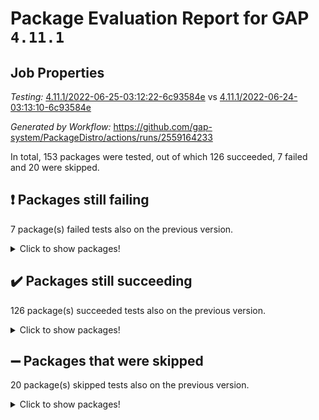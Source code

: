 # Package Evaluation Report for GAP `4.11.1`

## Job Properties

*Testing:* [4.11.1/2022-06-25-03:12:22-6c93584e](https://github.com/gap-system/PackageDistro/blob/data/reports/4.11.1/2022-06-25-03:12:22-6c93584e) vs [4.11.1/2022-06-24-03:13:10-6c93584e](https://github.com/gap-system/PackageDistro/blob/data/reports/4.11.1/2022-06-24-03:13:10-6c93584e)

*Generated by Workflow:* https://github.com/gap-system/PackageDistro/actions/runs/2559164233

In total, 153 packages were tested, out of which 126 succeeded, 7 failed and 20 were skipped.

## :exclamation: Packages still failing

7 package(s) failed tests also on the previous version.
<details><summary>Click to show packages!</summary>

- fining 1.4.1 [(failure)](https://github.com/gap-system/PackageDistro/runs/7051072921?check_suite_focus=true)
- francy 1.2.4 [(failure)](https://github.com/gap-system/PackageDistro/runs/7051073079?check_suite_focus=true)
- hap 1.41 [(failure)](https://github.com/gap-system/PackageDistro/runs/7051073505?check_suite_focus=true)
- normalizinterface 1.3.2 [(failure)](https://github.com/gap-system/PackageDistro/runs/7051074200?check_suite_focus=true)
- packagemanager 1.2 [(failure)](https://github.com/gap-system/PackageDistro/runs/7051074295?check_suite_focus=true)
- recog 1.3.2 [(failure)](https://github.com/gap-system/PackageDistro/runs/7051074483?check_suite_focus=true)
- semigroups 4.0.0 [(failure)](https://github.com/gap-system/PackageDistro/runs/7051074555?check_suite_focus=true)
</details>

## :heavy_check_mark: Packages still succeeding

126 package(s) succeeded tests also on the previous version.
<details><summary>Click to show packages!</summary>

- ace 5.4 [(success)](https://github.com/gap-system/PackageDistro/runs/7051071810?check_suite_focus=true)
- aclib 1.3.2 [(success)](https://github.com/gap-system/PackageDistro/runs/7051071839?check_suite_focus=true)
- agt 0.2 [(success)](https://github.com/gap-system/PackageDistro/runs/7051071854?check_suite_focus=true)
- alnuth 3.2.1 [(success)](https://github.com/gap-system/PackageDistro/runs/7051071875?check_suite_focus=true)
- anupq 3.2.6 [(success)](https://github.com/gap-system/PackageDistro/runs/7051071896?check_suite_focus=true)
- atlasrep 2.1.2 [(success)](https://github.com/gap-system/PackageDistro/runs/7051071916?check_suite_focus=true)
- autodoc 2022.03.10 [(success)](https://github.com/gap-system/PackageDistro/runs/7051071935?check_suite_focus=true)
- automata 1.15 [(success)](https://github.com/gap-system/PackageDistro/runs/7051071961?check_suite_focus=true)
- automgrp 1.3.2 [(success)](https://github.com/gap-system/PackageDistro/runs/7051071985?check_suite_focus=true)
- autpgrp 1.10.2 [(success)](https://github.com/gap-system/PackageDistro/runs/7051072021?check_suite_focus=true)
- cap 2022.06-04 [(success)](https://github.com/gap-system/PackageDistro/runs/7051072043?check_suite_focus=true)
- caratinterface 2.3.3 [(success)](https://github.com/gap-system/PackageDistro/runs/7051072074?check_suite_focus=true)
- cddinterface 2020.06.24 [(success)](https://github.com/gap-system/PackageDistro/runs/7051072098?check_suite_focus=true)
- circle 1.6.5 [(success)](https://github.com/gap-system/PackageDistro/runs/7051072122?check_suite_focus=true)
- classicpres 1.22 [(success)](https://github.com/gap-system/PackageDistro/runs/7051072151?check_suite_focus=true)
- cohomolo 1.6.10 [(success)](https://github.com/gap-system/PackageDistro/runs/7051072170?check_suite_focus=true)
- congruence 1.2.4 [(success)](https://github.com/gap-system/PackageDistro/runs/7051072198?check_suite_focus=true)
- corelg 1.56 [(success)](https://github.com/gap-system/PackageDistro/runs/7051072214?check_suite_focus=true)
- crime 1.6 [(success)](https://github.com/gap-system/PackageDistro/runs/7051072230?check_suite_focus=true)
- crisp 1.4.5 [(success)](https://github.com/gap-system/PackageDistro/runs/7051072245?check_suite_focus=true)
- crypting 0.10 [(success)](https://github.com/gap-system/PackageDistro/runs/7051072257?check_suite_focus=true)
- cryst 4.1.24 [(success)](https://github.com/gap-system/PackageDistro/runs/7051072277?check_suite_focus=true)
- crystcat 1.1.9 [(success)](https://github.com/gap-system/PackageDistro/runs/7051072294?check_suite_focus=true)
- ctbllib 1.3.4 [(success)](https://github.com/gap-system/PackageDistro/runs/7051072306?check_suite_focus=true)
- cubefree 1.19 [(success)](https://github.com/gap-system/PackageDistro/runs/7051072320?check_suite_focus=true)
- curlinterface 2.2.2 [(success)](https://github.com/gap-system/PackageDistro/runs/7051072333?check_suite_focus=true)
- cvec 2.7.5 [(success)](https://github.com/gap-system/PackageDistro/runs/7051072359?check_suite_focus=true)
- datastructures 0.2.7 [(success)](https://github.com/gap-system/PackageDistro/runs/7051072404?check_suite_focus=true)
- deepthought 1.0.5 [(success)](https://github.com/gap-system/PackageDistro/runs/7051072450?check_suite_focus=true)
- design 1.7 [(success)](https://github.com/gap-system/PackageDistro/runs/7051072504?check_suite_focus=true)
- difsets 2.3.1 [(success)](https://github.com/gap-system/PackageDistro/runs/7051072563?check_suite_focus=true)
- digraphs 1.5.3 [(success)](https://github.com/gap-system/PackageDistro/runs/7051072615?check_suite_focus=true)
- edim 1.3.5 [(success)](https://github.com/gap-system/PackageDistro/runs/7051072673?check_suite_focus=true)
- example 4.3.1 [(success)](https://github.com/gap-system/PackageDistro/runs/7051072747?check_suite_focus=true)
- factint 1.6.3 [(success)](https://github.com/gap-system/PackageDistro/runs/7051072808?check_suite_focus=true)
- ferret 1.0.7 [(success)](https://github.com/gap-system/PackageDistro/runs/7051072856?check_suite_focus=true)
- fga 1.4.0 [(success)](https://github.com/gap-system/PackageDistro/runs/7051072894?check_suite_focus=true)
- float 1.0.3 [(success)](https://github.com/gap-system/PackageDistro/runs/7051072950?check_suite_focus=true)
- format 1.4.3 [(success)](https://github.com/gap-system/PackageDistro/runs/7051072977?check_suite_focus=true)
- forms 1.2.7 [(success)](https://github.com/gap-system/PackageDistro/runs/7051072998?check_suite_focus=true)
- fplsa 1.2.5 [(success)](https://github.com/gap-system/PackageDistro/runs/7051073028?check_suite_focus=true)
- fr 2.4.8 [(success)](https://github.com/gap-system/PackageDistro/runs/7051073056?check_suite_focus=true)
- fwtree 1.3 [(success)](https://github.com/gap-system/PackageDistro/runs/7051073100?check_suite_focus=true)
- gbnp 1.0.5 [(success)](https://github.com/gap-system/PackageDistro/runs/7051073116?check_suite_focus=true)
- generalizedmorphismsforcap 2022.05-01 [(success)](https://github.com/gap-system/PackageDistro/runs/7051073145?check_suite_focus=true)
- genss 1.6.6 [(success)](https://github.com/gap-system/PackageDistro/runs/7051073171?check_suite_focus=true)
- gradedringforhomalg 2022.03-01 [(success)](https://github.com/gap-system/PackageDistro/runs/7051073197?check_suite_focus=true)
- grape 4.8.5 [(success)](https://github.com/gap-system/PackageDistro/runs/7051073271?check_suite_focus=true)
- groupoids 1.69 [(success)](https://github.com/gap-system/PackageDistro/runs/7051073320?check_suite_focus=true)
- grpconst 2.6.2 [(success)](https://github.com/gap-system/PackageDistro/runs/7051073391?check_suite_focus=true)
- guarana 0.96.3 [(success)](https://github.com/gap-system/PackageDistro/runs/7051073436?check_suite_focus=true)
- guava 3.16 [(success)](https://github.com/gap-system/PackageDistro/runs/7051073466?check_suite_focus=true)
- hapcryst 0.1.14 [(success)](https://github.com/gap-system/PackageDistro/runs/7051073538?check_suite_focus=true)
- hecke 1.5.3 [(success)](https://github.com/gap-system/PackageDistro/runs/7051073564?check_suite_focus=true)
- help 3.5 [(success)](https://github.com/gap-system/PackageDistro/runs/7051073594?check_suite_focus=true)
- idrel 2.44 [(success)](https://github.com/gap-system/PackageDistro/runs/7051073633?check_suite_focus=true)
- images 1.3.1 [(success)](https://github.com/gap-system/PackageDistro/runs/7051073664?check_suite_focus=true)
- intpic 0.3.0 [(success)](https://github.com/gap-system/PackageDistro/runs/7051073695?check_suite_focus=true)
- io 4.7.2 [(success)](https://github.com/gap-system/PackageDistro/runs/7051073718?check_suite_focus=true)
- irredsol 1.4.3 [(success)](https://github.com/gap-system/PackageDistro/runs/7051073749?check_suite_focus=true)
- json 2.1.0 [(success)](https://github.com/gap-system/PackageDistro/runs/7051073774?check_suite_focus=true)
- jupyterkernel 1.4.1 [(success)](https://github.com/gap-system/PackageDistro/runs/7051073799?check_suite_focus=true)
- jupyterviz 1.5.1 [(success)](https://github.com/gap-system/PackageDistro/runs/7051073826?check_suite_focus=true)
- kan 1.34 [(success)](https://github.com/gap-system/PackageDistro/runs/7051073849?check_suite_focus=true)
- kbmag 1.5.9 [(success)](https://github.com/gap-system/PackageDistro/runs/7051073873?check_suite_focus=true)
- laguna 3.9.5 [(success)](https://github.com/gap-system/PackageDistro/runs/7051073921?check_suite_focus=true)
- liealgdb 2.2.1 [(success)](https://github.com/gap-system/PackageDistro/runs/7051073954?check_suite_focus=true)
- liepring 2.6 [(success)](https://github.com/gap-system/PackageDistro/runs/7051073989?check_suite_focus=true)
- liering 2.4.2 [(success)](https://github.com/gap-system/PackageDistro/runs/7051074015?check_suite_focus=true)
- linearalgebraforcap 2022.06-02 [(success)](https://github.com/gap-system/PackageDistro/runs/7051074036?check_suite_focus=true)
- loops 3.4.1 [(success)](https://github.com/gap-system/PackageDistro/runs/7051074048?check_suite_focus=true)
- lpres 1.0.3 [(success)](https://github.com/gap-system/PackageDistro/runs/7051074054?check_suite_focus=true)
- majoranaalgebras 1.4 [(success)](https://github.com/gap-system/PackageDistro/runs/7051074063?check_suite_focus=true)
- mapclass 1.4.5 [(success)](https://github.com/gap-system/PackageDistro/runs/7051074081?check_suite_focus=true)
- matgrp 0.64 [(success)](https://github.com/gap-system/PackageDistro/runs/7051074094?check_suite_focus=true)
- modisom 2.5.2 [(success)](https://github.com/gap-system/PackageDistro/runs/7051074107?check_suite_focus=true)
- modulepresentationsforcap 2022.05-03 [(success)](https://github.com/gap-system/PackageDistro/runs/7051074122?check_suite_focus=true)
- monoidalcategories 2022.06-06 [(success)](https://github.com/gap-system/PackageDistro/runs/7051074141?check_suite_focus=true)
- nconvex 2020.11-04 [(success)](https://github.com/gap-system/PackageDistro/runs/7051074159?check_suite_focus=true)
- nilmat 1.4.1 [(success)](https://github.com/gap-system/PackageDistro/runs/7051074175?check_suite_focus=true)
- nock 1.5 [(success)](https://github.com/gap-system/PackageDistro/runs/7051074193?check_suite_focus=true)
- nq 2.5.8 [(success)](https://github.com/gap-system/PackageDistro/runs/7051074242?check_suite_focus=true)
- numericalsgps 1.3.0 [(success)](https://github.com/gap-system/PackageDistro/runs/7051074263?check_suite_focus=true)
- openmath 11.5.1 [(success)](https://github.com/gap-system/PackageDistro/runs/7051074273?check_suite_focus=true)
- orb 4.8.4 [(success)](https://github.com/gap-system/PackageDistro/runs/7051074287?check_suite_focus=true)
- patternclass 2.4.2 [(success)](https://github.com/gap-system/PackageDistro/runs/7051074306?check_suite_focus=true)
- permut 2.0.4 [(success)](https://github.com/gap-system/PackageDistro/runs/7051074319?check_suite_focus=true)
- polenta 1.3.10 [(success)](https://github.com/gap-system/PackageDistro/runs/7051074331?check_suite_focus=true)
- polymaking 0.8.6 [(success)](https://github.com/gap-system/PackageDistro/runs/7051074355?check_suite_focus=true)
- primgrp 3.4.2 [(success)](https://github.com/gap-system/PackageDistro/runs/7051074372?check_suite_focus=true)
- profiling 2.5.0 [(success)](https://github.com/gap-system/PackageDistro/runs/7051074395?check_suite_focus=true)
- qpa 1.33 [(success)](https://github.com/gap-system/PackageDistro/runs/7051074407?check_suite_focus=true)
- quagroup 1.8.3 [(success)](https://github.com/gap-system/PackageDistro/runs/7051074427?check_suite_focus=true)
- radiroot 2.9 [(success)](https://github.com/gap-system/PackageDistro/runs/7051074445?check_suite_focus=true)
- rcwa 4.6.4 [(success)](https://github.com/gap-system/PackageDistro/runs/7051074460?check_suite_focus=true)
- rds 1.8 [(success)](https://github.com/gap-system/PackageDistro/runs/7051074475?check_suite_focus=true)
- repndecomp 1.2.1 [(success)](https://github.com/gap-system/PackageDistro/runs/7051074494?check_suite_focus=true)
- repsn 3.1.0 [(success)](https://github.com/gap-system/PackageDistro/runs/7051074510?check_suite_focus=true)
- resclasses 4.7.2 [(success)](https://github.com/gap-system/PackageDistro/runs/7051074522?check_suite_focus=true)
- scscp 2.3.1 [(success)](https://github.com/gap-system/PackageDistro/runs/7051074542?check_suite_focus=true)
- sglppow 2.2 [(success)](https://github.com/gap-system/PackageDistro/runs/7051074581?check_suite_focus=true)
- sgpviz 0.999.5 [(success)](https://github.com/gap-system/PackageDistro/runs/7051074600?check_suite_focus=true)
- simpcomp 2.1.14 [(success)](https://github.com/gap-system/PackageDistro/runs/7051074617?check_suite_focus=true)
- singular 2020.12.18 [(success)](https://github.com/gap-system/PackageDistro/runs/7051074652?check_suite_focus=true)
- sla 1.5.3 [(success)](https://github.com/gap-system/PackageDistro/runs/7051074670?check_suite_focus=true)
- smallgrp 1.5 [(success)](https://github.com/gap-system/PackageDistro/runs/7051074700?check_suite_focus=true)
- smallsemi 0.6.13 [(success)](https://github.com/gap-system/PackageDistro/runs/7051074735?check_suite_focus=true)
- sonata 2.9.4 [(success)](https://github.com/gap-system/PackageDistro/runs/7051074771?check_suite_focus=true)
- sophus 1.25 [(success)](https://github.com/gap-system/PackageDistro/runs/7051074814?check_suite_focus=true)
- spinsym 1.5.2 [(success)](https://github.com/gap-system/PackageDistro/runs/7051074852?check_suite_focus=true)
- symbcompcc 1.3.2 [(success)](https://github.com/gap-system/PackageDistro/runs/7051074889?check_suite_focus=true)
- thelma 1.3 [(success)](https://github.com/gap-system/PackageDistro/runs/7051074906?check_suite_focus=true)
- tomlib 1.2.9 [(success)](https://github.com/gap-system/PackageDistro/runs/7051074925?check_suite_focus=true)
- toric 1.9.5 [(success)](https://github.com/gap-system/PackageDistro/runs/7051074942?check_suite_focus=true)
- transgrp 3.6.2 [(success)](https://github.com/gap-system/PackageDistro/runs/7051074962?check_suite_focus=true)
- ugaly 4.0.2 [(success)](https://github.com/gap-system/PackageDistro/runs/7051074980?check_suite_focus=true)
- unipot 1.5 [(success)](https://github.com/gap-system/PackageDistro/runs/7051074996?check_suite_focus=true)
- unitlib 4.1.0 [(success)](https://github.com/gap-system/PackageDistro/runs/7051075017?check_suite_focus=true)
- utils 0.72 [(success)](https://github.com/gap-system/PackageDistro/runs/7051075041?check_suite_focus=true)
- uuid 0.7 [(success)](https://github.com/gap-system/PackageDistro/runs/7051075047?check_suite_focus=true)
- walrus 0.9991 [(success)](https://github.com/gap-system/PackageDistro/runs/7051075064?check_suite_focus=true)
- wedderga 4.10.2 [(success)](https://github.com/gap-system/PackageDistro/runs/7051075078?check_suite_focus=true)
- xmod 2.88 [(success)](https://github.com/gap-system/PackageDistro/runs/7051075090?check_suite_focus=true)
- xmodalg 1.22 [(success)](https://github.com/gap-system/PackageDistro/runs/7051075103?check_suite_focus=true)
- yangbaxter 0.10.0 [(success)](https://github.com/gap-system/PackageDistro/runs/7051075117?check_suite_focus=true)
- zeromqinterface 0.13 [(success)](https://github.com/gap-system/PackageDistro/runs/7051075132?check_suite_focus=true)
</details>

## :heavy_minus_sign: Packages that were skipped

20 package(s) skipped tests also on the previous version.
<details><summary>Click to show packages!</summary>

- 4ti2interface 2022.03-01 [(skipped)](https://github.com/gap-system/PackageDistro/runs/7051032400?check_suite_focus=true)
- browse 1.8.14 [(skipped)](https://github.com/gap-system/PackageDistro/runs/7051032400?check_suite_focus=true)
- examplesforhomalg 2022.03-01 [(skipped)](https://github.com/gap-system/PackageDistro/runs/7051032400?check_suite_focus=true)
- gapdoc 1.6.5 [(skipped)](https://github.com/gap-system/PackageDistro/runs/7051032400?check_suite_focus=true)
- gauss 2022.03-01 [(skipped)](https://github.com/gap-system/PackageDistro/runs/7051032400?check_suite_focus=true)
- gaussforhomalg 2022.03-01 [(skipped)](https://github.com/gap-system/PackageDistro/runs/7051032400?check_suite_focus=true)
- gradedmodules 2022.03-01 [(skipped)](https://github.com/gap-system/PackageDistro/runs/7051032400?check_suite_focus=true)
- homalg 2022.03-01 [(skipped)](https://github.com/gap-system/PackageDistro/runs/7051032400?check_suite_focus=true)
- homalgtocas 2022.03-01 [(skipped)](https://github.com/gap-system/PackageDistro/runs/7051032400?check_suite_focus=true)
- io_forhomalg 2022.03-01 [(skipped)](https://github.com/gap-system/PackageDistro/runs/7051032400?check_suite_focus=true)
- itc 1.5.1 [(skipped)](https://github.com/gap-system/PackageDistro/runs/7051032400?check_suite_focus=true)
- localizeringforhomalg 2022.03-01 [(skipped)](https://github.com/gap-system/PackageDistro/runs/7051032400?check_suite_focus=true)
- matricesforhomalg 2022.04-01 [(skipped)](https://github.com/gap-system/PackageDistro/runs/7051032400?check_suite_focus=true)
- modules 2022.03-01 [(skipped)](https://github.com/gap-system/PackageDistro/runs/7051032400?check_suite_focus=true)
- polycyclic 2.16 [(skipped)](https://github.com/gap-system/PackageDistro/runs/7051032400?check_suite_focus=true)
- ringsforhomalg 2022.04-01 [(skipped)](https://github.com/gap-system/PackageDistro/runs/7051032400?check_suite_focus=true)
- sco 2022.03-01 [(skipped)](https://github.com/gap-system/PackageDistro/runs/7051032400?check_suite_focus=true)
- toolsforhomalg 2022.05-01 [(skipped)](https://github.com/gap-system/PackageDistro/runs/7051032400?check_suite_focus=true)
- toricvarieties 2022.03.23 [(skipped)](https://github.com/gap-system/PackageDistro/runs/7051032400?check_suite_focus=true)
- xgap 4.31 [(skipped)](https://github.com/gap-system/PackageDistro/runs/7051032400?check_suite_focus=true)
</details>

